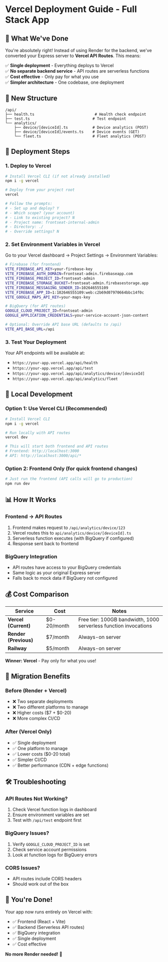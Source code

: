 # Vercel Deployment Guide - Full Stack App

## 🎯 **What We've Done**

You're absolutely right! Instead of using Render for the backend, we've converted your Express server to **Vercel API Routes**. This means:

✅ **Single deployment** - Everything deploys to Vercel  
✅ **No separate backend service** - API routes are serverless functions  
✅ **Cost effective** - Only pay for what you use  
✅ **Simpler architecture** - One codebase, one deployment  

## 📁 **New Structure**

```
/api/
├── health.ts                           # Health check endpoint
├── test.ts                            # Test endpoint
└── analytics/
    ├── device/[deviceId].ts           # Device analytics (POST)
    ├── device/[deviceId]/events.ts    # Device events (GET)
    └── fleet.ts                       # Fleet analytics (POST)
```

## 🚀 **Deployment Steps**

### 1. **Deploy to Vercel**

```bash
# Install Vercel CLI (if not already installed)
npm i -g vercel

# Deploy from your project root
vercel

# Follow the prompts:
# - Set up and deploy? Y
# - Which scope? (your account)
# - Link to existing project? N
# - Project name: frontseat-internal-admin
# - Directory: ./
# - Override settings? N
```

### 2. **Set Environment Variables in Vercel**

Go to your Vercel dashboard → Project Settings → Environment Variables:

```bash
# Firebase (for frontend)
VITE_FIREBASE_API_KEY=your-firebase-key
VITE_FIREBASE_AUTH_DOMAIN=frontseat-admin.firebaseapp.com
VITE_FIREBASE_PROJECT_ID=frontseat-admin
VITE_FIREBASE_STORAGE_BUCKET=frontseat-admin.firebasestorage.app
VITE_FIREBASE_MESSAGING_SENDER_ID=102646555109
VITE_FIREBASE_APP_ID=1:102646555109:web:c2b69d07970664bbc14f0c
VITE_GOOGLE_MAPS_API_KEY=your-maps-key

# BigQuery (for API routes)
GOOGLE_CLOUD_PROJECT_ID=frontseat-admin
GOOGLE_APPLICATION_CREDENTIALS=your-service-account-json-content

# Optional: Override API base URL (defaults to /api)
VITE_API_BASE_URL=/api
```

### 3. **Test Your Deployment**

Your API endpoints will be available at:
- `https://your-app.vercel.app/api/health`
- `https://your-app.vercel.app/api/test`
- `https://your-app.vercel.app/api/analytics/device/[deviceId]`
- `https://your-app.vercel.app/api/analytics/fleet`

## 🔧 **Local Development**

### **Option 1: Use Vercel CLI (Recommended)**
```bash
# Install Vercel CLI
npm i -g vercel

# Run locally with API routes
vercel dev

# This will start both frontend and API routes
# Frontend: http://localhost:3000
# API: http://localhost:3000/api/*
```

### **Option 2: Frontend Only (for quick frontend changes)**
```bash
# Just run the frontend (API calls will go to production)
npm run dev
```

## 📊 **How It Works**

### **Frontend → API Routes**
1. Frontend makes request to `/api/analytics/device/123`
2. Vercel routes this to `api/analytics/device/[deviceId].ts`
3. Serverless function executes (with BigQuery if configured)
4. Response sent back to frontend

### **BigQuery Integration**
- API routes have access to your BigQuery credentials
- Same logic as your original Express server
- Falls back to mock data if BigQuery not configured

## 💰 **Cost Comparison**

| Service | Cost | Notes |
|---------|------|-------|
| **Vercel (Current)** | $0-20/month | Free tier: 100GB bandwidth, 1000 serverless function invocations |
| **Render (Previous)** | $7/month | Always-on server |
| **Railway** | $5/month | Always-on server |

**Winner: Vercel** - Pay only for what you use!

## 🔄 **Migration Benefits**

### **Before (Render + Vercel)**
- ❌ Two separate deployments
- ❌ Two different platforms to manage
- ❌ Higher costs ($7 + $0-20)
- ❌ More complex CI/CD

### **After (Vercel Only)**
- ✅ Single deployment
- ✅ One platform to manage
- ✅ Lower costs ($0-20 total)
- ✅ Simpler CI/CD
- ✅ Better performance (CDN + edge functions)

## 🛠 **Troubleshooting**

### **API Routes Not Working?**
1. Check Vercel function logs in dashboard
2. Ensure environment variables are set
3. Test with `/api/test` endpoint first

### **BigQuery Issues?**
1. Verify `GOOGLE_CLOUD_PROJECT_ID` is set
2. Check service account permissions
3. Look at function logs for BigQuery errors

### **CORS Issues?**
- API routes include CORS headers
- Should work out of the box

## 🎉 **You're Done!**

Your app now runs entirely on Vercel with:
- ✅ Frontend (React + Vite)
- ✅ Backend (Serverless API routes)
- ✅ BigQuery integration
- ✅ Single deployment
- ✅ Cost effective

**No more Render needed!** 🚀
